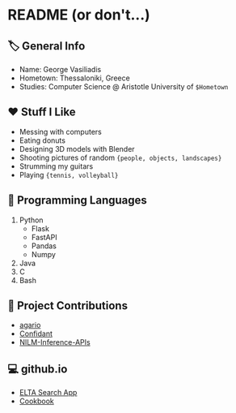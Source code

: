 # README (or don't...)

## 🏷️ General Info
- Name: George Vasiliadis
- Hometown: Thessaloniki, Greece
- Studies: Computer Science @ Aristotle University of `$Hometown`

## ❤️ Stuff I Like
- Messing with computers
- Eating donuts
- Designing 3D models with Blender
- Shooting pictures of random `{people, objects, landscapes}`
- Strumming my guitars
- Playing `{tennis, volleyball}`

## 🔨 Programming Languages
1. Python
    - Flask
    - FastAPI
    - Pandas
    - Numpy
1. Java
1. C
1. Bash

## 📂 Project Contributions
- [agario](https://github.com/Viliami/agario)
- [Confidant](https://github.com/emregeldegul/confidant)
- [NILM-Inference-APIs](https://github.com/Virtsionis/NILM-Inference-APIs)

## 💻 github.io
- [ELTA Search App](https://georgevasiliadis.github.io/ELTA-Search-App/)
- [Cookbook](https://georgevasiliadis.github.io/Cookbook/)
